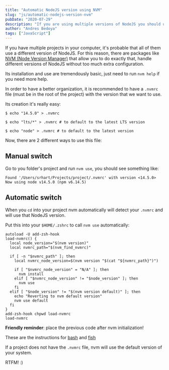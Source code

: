 ```yaml
---
title: "Automatic NodeJS version using NVM"
slug: "js/automatic-nodejs-version-nvm"
pubDate: "2020-07-29"
description: "If you are using multiple versions of NodeJS you should use NVM"
author: "Andres Bedoya"
tags: ["JavaScript"]
---
```


If you have multiple projects in your computer, it's probable that all of them use a different version of NodeJS. For this reason, there are packages like <a class="hover:no-underline text-blue underline" href="https://github.com/nvm-sh/nvm" target="_blank" rel="noopener noreferrer">NVM (Node Version Manager)</a> that allow you to do exactly that, handle different versions of NodeJS without too much extra configuration.

Its installation and use are tremendously basic, just need to run `nvm help` if you need more help.

In order to have a better organization, it is recommended to have a `.nvmrc` file (must be in the root of the project) with the version that we want to use.

Its creation it's really easy:

```shell
$ echo "14.5.0" > .nvmrc

$ echo "lts/*" > .nvmrc # to default to the latest LTS version

$ echo "node" > .nvmrc # to default to the latest version
```

Now, there are 2 different ways to use this file:

## Manual switch

Go to you folder's project and run `nvm use`, you should see something like:

```shell
Found '/Users/srhart/Projects/project/.nvmrc' with version <14.5.0>
Now using node v14.5.0 (npm v6.14.5)
```

## Automatic switch

When you `cd` into your project nvm automatically will detect your `.nvmrc` and will use that NodeJS version.

Put this into your `$HOME/.zshrc` to call `nvm use` automatically:

```shell
autoload -U add-zsh-hook
load-nvmrc() {
  local node_version="$(nvm version)"
  local nvmrc_path="$(nvm_find_nvmrc)"

  if [ -n "$nvmrc_path" ]; then
    local nvmrc_node_version=$(nvm version "$(cat "${nvmrc_path}")")

    if [ "$nvmrc_node_version" = "N/A" ]; then
      nvm install
    elif [ "$nvmrc_node_version" != "$node_version" ]; then
      nvm use
    fi
  elif [ "$node_version" != "$(nvm version default)" ]; then
    echo "Reverting to nvm default version"
    nvm use default
  fi
}
add-zsh-hook chpwd load-nvmrc
load-nvmrc
```

**Friendly reminder**: place the previous code after nvm initialization!

These are the instructions for <a class="hover:no-underline text-blue underline" href="https://github.com/nvm-sh/nvm#bash" target="_blank" rel="noopener noreferrer">bash</a> and <a class="hover:no-underline text-blue underline" href="https://github.com/nvm-sh/nvm#fish" target="_blank" rel="noopener noreferrer">fish</a>

If a project does not have the `.nvmrc` file, nvm will use the default version of your system.

RTFM! :)
